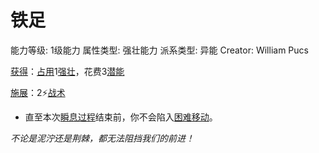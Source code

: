 # 铁足

能力等级: 1级能力
属性类型: 强壮能力
派系类型: 异能
Creator: William Pucs

<aside>

[获得](https://www.notion.so/1b3d619a067b8027ba38e2c1caf9d84b?pvs=21)：[占用](https://www.notion.so/1b3d619a067b8028a794de6ceed96ec0?pvs=21)1[强壮](https://www.notion.so/1b3d619a067b8018b6a6d9d43490bbdc?pvs=21)，花费3[潜能](https://www.notion.so/1b3d619a067b80c2bdb4c721adc30021?pvs=21)

</aside>

<aside>

[施展](https://www.notion.so/1b3d619a067b80f38dccf027f026b32f?pvs=21)：2⚡️[战术](https://www.notion.so/1b3d619a067b8051b6eaffd160aee01c?pvs=21)

- 直至本次[瞬息过程](https://www.notion.so/1b3d619a067b80aaa52efa8a891fe3ad?pvs=21)结束前，你不会陷入[困难移动](https://www.notion.so/1b3d619a067b807abb81c1da28d324b2?pvs=21)。
</aside>

*不论是泥泞还是荆棘，都无法阻挡我们的前进！*